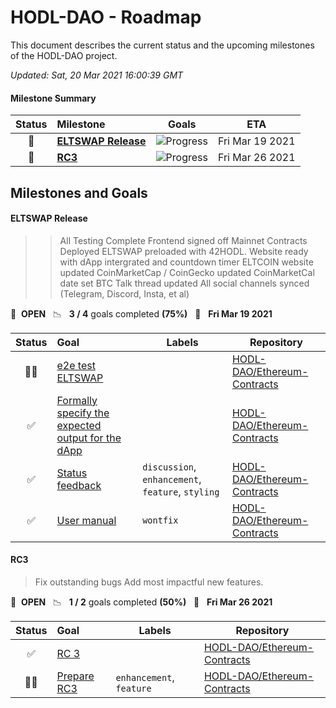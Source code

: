 # HODL-DAO - Roadmap

This document describes the current status and the upcoming milestones of the HODL-DAO project.

*Updated: Sat, 20 Mar 2021 16:00:39 GMT*

#### Milestone Summary

| Status | Milestone | Goals | ETA |
| :---: | :--- | :---: | :---: |
| 🚀 | **[ELTSWAP Release](#eltswap-release)** | ![Progress](http://progressed.io/bar/75) | Fri Mar 19 2021 |
| 🚀 | **[RC3](#rc3)** | ![Progress](http://progressed.io/bar/50) | Fri Mar 26 2021 |

## Milestones and Goals

#### ELTSWAP Release

> > All Testing Complete
> Frontend signed off
> Mainnet Contracts Deployed
> ELTSWAP preloaded with 42HODL.
> Website ready with dApp intergrated and countdown timer
> ELTCOIN website updated
> CoinMarketCap / CoinGecko updated
> CoinMarketCal date set
> BTC Talk thread updated
> All social channels synced (Telegram, Discord, Insta, et al)



🚀 &nbsp;**OPEN** &nbsp;&nbsp;📉 &nbsp;&nbsp;**3 / 4** goals completed **(75%)** &nbsp;&nbsp;📅 &nbsp;&nbsp;**Fri Mar 19 2021**

| Status | Goal | Labels | Repository |
| :---: | :--- | --- | --- |
| 👨‍💻 | [e2e test ELTSWAP ](https://github.com/HODL-DAO/Ethereum-Contracts/issues/178) | | <a href=https://github.com/HODL-DAO/Ethereum-Contracts>HODL-DAO/Ethereum-Contracts</a> |
| ✅ | [Formally specify the expected output for the dApp](https://github.com/HODL-DAO/Ethereum-Contracts/issues/171) | | <a href=https://github.com/HODL-DAO/Ethereum-Contracts>HODL-DAO/Ethereum-Contracts</a> |
| ✅ | [Status feedback](https://github.com/HODL-DAO/Ethereum-Contracts/issues/129) |`discussion`, `enhancement`, `feature`, `styling`| <a href=https://github.com/HODL-DAO/Ethereum-Contracts>HODL-DAO/Ethereum-Contracts</a> |
| ✅ | [User manual](https://github.com/HODL-DAO/Ethereum-Contracts/issues/109) |`wontfix`| <a href=https://github.com/HODL-DAO/Ethereum-Contracts>HODL-DAO/Ethereum-Contracts</a> |


#### RC3

> Fix outstanding bugs
Add most impactful new features.

🚀 &nbsp;**OPEN** &nbsp;&nbsp;📉 &nbsp;&nbsp;**1 / 2** goals completed **(50%)** &nbsp;&nbsp;📅 &nbsp;&nbsp;**Fri Mar 26 2021**

| Status | Goal | Labels | Repository |
| :---: | :--- | --- | --- |
| ✅ | [RC 3](https://github.com/HODL-DAO/Ethereum-Contracts/pull/185) | | <a href=https://github.com/HODL-DAO/Ethereum-Contracts>HODL-DAO/Ethereum-Contracts</a> |
| 👨‍💻 | [Prepare RC3](https://github.com/HODL-DAO/Ethereum-Contracts/issues/179) |`enhancement`, `feature`| <a href=https://github.com/HODL-DAO/Ethereum-Contracts>HODL-DAO/Ethereum-Contracts</a> |



